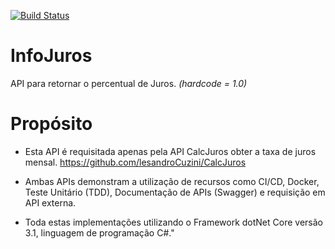 [![Build Status](https://travis-ci.org/lesandroCuzini/InfoJuros.svg?branch=master)](https://travis-ci.org/lesandroCuzini/InfoJuros)

# InfoJuros
API para retornar o percentual de Juros. _(hardcode = 1.0)_

# Propósito
 - Esta API é requisitada apenas pela API CalcJuros obter a taxa de juros mensal. https://github.com/lesandroCuzini/CalcJuros

 - Ambas APIs demonstram a utilização de recursos como CI/CD, Docker, Teste Unitário (TDD), Documentação de APIs (Swagger) e requisição em API externa.
 - Toda estas implementações utilizando o Framework dotNet Core versão 3.1, linguagem de programação C#."